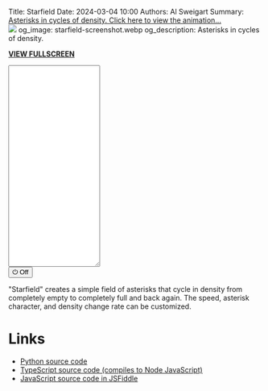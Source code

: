 Title: Starfield
Date: 2024-03-04 10:00
Authors: Al Sweigart
Summary: <a href="{filename}starfield.md">Asterisks in cycles of density. Click here to view the animation...<br><img src="{static}/images/starfield-screenshot.webp" class="scrollArtPreview"></a>
og_image: starfield-screenshot.webp
og_description: Asterisks in cycles of density.

<!-- For some reason, we need this image otherwise the screenshot in the Summary won't appear. I have display: none because I don't want the image to show up in the page. -->
<img src="{static}/images/starfield-screenshot.webp" style="display: none;">


**[VIEW FULLSCREEN](/static/starfield-fullscreen.html)**

<div><textarea id="outputTextarea" readonly class="tatjsOutput" style="height: 400px;"></textarea><br /><button type="button" onclick="running = !running;">&#x23FB; Off</button></div>


"Starfield" creates a simple field of asterisks that cycle in density from completely empty to completely full and back again. The speed, asterisk character, and density change rate can be customized.

Links
=====

* [Python source code](https://github.com/asweigart/scrollart/blob/main/python/starfield.py)
* [TypeScript source code (compiles to Node JavaScript)](https://github.com/asweigart/scrollart/blob/main/typescript/starfield.ts)
* [JavaScript source code in JSFiddle](https://jsfiddle.net/asweigart/6bLte9gq/)


<script src="/static/textarea_terminal.js"></script><link rel="stylesheet" href="/static/textarea_terminal.css">
<script>// SCROLL CODE:Starfield
const tat = new Tatjs(document.getElementById('outputTextarea'));

const DELAY = 60;
const STAR_CHAR = '\*';
const EMPTY_CHAR = ' ';

let change_amount = 0.005;
let density = 0.0;
let width = 220;
let line = '';

let running = true;

async function main() {
    while (running) {
        //width = 80; // TODO add a getWidth() kind of function to bextjs

        if (density < 0 || density > 1) {
            change_amount *= -1;
        }
        density += change_amount;

        line = '';
        for (let i = 0; i < width; i++) {
            if (Math.random() < density) {
                line += STAR_CHAR;
            } else {
                line += EMPTY_CHAR;
            }
        }
        tat.print(line);
        await sleep(DELAY);
    }
}

main();
</script>